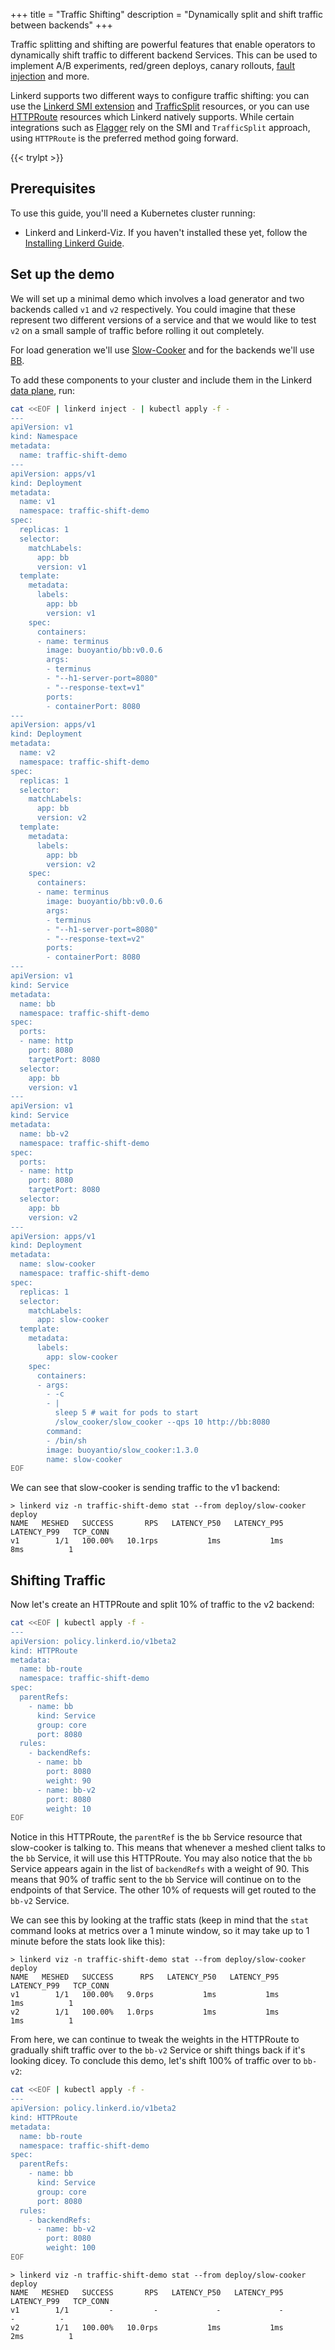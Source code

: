 +++
title = "Traffic Shifting"
description = "Dynamically split and shift traffic between backends"
+++

Traffic splitting and shifting are powerful features that enable operators to
dynamically shift traffic to different backend Services. This can be used to
implement A/B experiments, red/green deploys, canary rollouts,
[fault injection](../fault-injection) and more.

Linkerd supports two different ways to configure traffic shifting: you can
use the [Linkerd SMI extension](../linkerd-smi) and
[TrafficSplit](https://github.com/servicemeshinterface/smi-spec/blob/main/apis/traffic-split/v1alpha1/traffic-split.md)
resources, or you can use [HTTPRoute](../../reference/httproute) resources which
Linkerd natively supports. While certain integrations such as
[Flagger](../flagger) rely on the SMI and `TrafficSplit` approach, using
`HTTPRoute` is the preferred method going forward.

{{< trylpt >}}

## Prerequisites

To use this guide, you'll need a Kubernetes cluster running:

- Linkerd and Linkerd-Viz. If you haven't installed these yet, follow the
  [Installing Linkerd Guide](../install/).

## Set up the demo

We will set up a minimal demo which involves a load generator and two backends
called `v1` and `v2` respectively. You could imagine that these represent two
different versions of a service and that we would like to test `v2` on a small
sample of traffic before rolling it out completely.

For load generation we'll use
[Slow-Cooker](https://github.com/BuoyantIO/slow_cooker)
and for the backends we'll use [BB](https://github.com/BuoyantIO/bb).

To add these components to your cluster and include them in the Linkerd
[data plane](../../reference/architecture/#data-plane), run:

```bash
cat <<EOF | linkerd inject - | kubectl apply -f -
---
apiVersion: v1
kind: Namespace
metadata:
  name: traffic-shift-demo
---
apiVersion: apps/v1
kind: Deployment
metadata:
  name: v1
  namespace: traffic-shift-demo
spec:
  replicas: 1
  selector:
    matchLabels:
      app: bb
      version: v1
  template:
    metadata:
      labels:
        app: bb
        version: v1
    spec:
      containers:
      - name: terminus
        image: buoyantio/bb:v0.0.6
        args:
        - terminus
        - "--h1-server-port=8080"
        - "--response-text=v1"
        ports:
        - containerPort: 8080
---
apiVersion: apps/v1
kind: Deployment
metadata:
  name: v2
  namespace: traffic-shift-demo
spec:
  replicas: 1
  selector:
    matchLabels:
      app: bb
      version: v2
  template:
    metadata:
      labels:
        app: bb
        version: v2
    spec:
      containers:
      - name: terminus
        image: buoyantio/bb:v0.0.6
        args:
        - terminus
        - "--h1-server-port=8080"
        - "--response-text=v2"
        ports:
        - containerPort: 8080
---
apiVersion: v1
kind: Service
metadata:
  name: bb
  namespace: traffic-shift-demo
spec:
  ports:
  - name: http
    port: 8080
    targetPort: 8080
  selector:
    app: bb
    version: v1
---
apiVersion: v1
kind: Service
metadata:
  name: bb-v2
  namespace: traffic-shift-demo
spec:
  ports:
  - name: http
    port: 8080
    targetPort: 8080
  selector:
    app: bb
    version: v2
---
apiVersion: apps/v1
kind: Deployment
metadata:
  name: slow-cooker
  namespace: traffic-shift-demo
spec:
  replicas: 1
  selector:
    matchLabels:
      app: slow-cooker
  template:
    metadata:
      labels:
        app: slow-cooker
    spec:
      containers:
      - args:
        - -c
        - |
          sleep 5 # wait for pods to start
          /slow_cooker/slow_cooker --qps 10 http://bb:8080
        command:
        - /bin/sh
        image: buoyantio/slow_cooker:1.3.0
        name: slow-cooker
EOF
```

We can see that slow-cooker is sending traffic to the v1 backend:

```console
> linkerd viz -n traffic-shift-demo stat --from deploy/slow-cooker deploy
NAME   MESHED   SUCCESS       RPS   LATENCY_P50   LATENCY_P95   LATENCY_P99   TCP_CONN
v1        1/1   100.00%   10.1rps           1ms           1ms           8ms          1
```

## Shifting Traffic

Now let's create an HTTPRoute and split 10% of traffic to the v2 backend:

```bash
cat <<EOF | kubectl apply -f -
---
apiVersion: policy.linkerd.io/v1beta2
kind: HTTPRoute
metadata:
  name: bb-route
  namespace: traffic-shift-demo
spec:
  parentRefs:
    - name: bb
      kind: Service
      group: core
      port: 8080
  rules:
    - backendRefs:
      - name: bb
        port: 8080
        weight: 90
      - name: bb-v2
        port: 8080
        weight: 10
EOF
```

Notice in this HTTPRoute, the `parentRef` is the `bb` Service resource that
slow-cooker is talking to. This means that whenever a meshed client talks to
the `bb` Service, it will use this HTTPRoute. You may also notice that the `bb`
Service appears again in the list of `backendRefs` with a weight of 90. This
means that 90% of traffic sent to the `bb` Service will continue on to the
endpoints of that Service. The other 10% of requests will get routed to the
`bb-v2` Service.

We can see this by looking at the traffic stats (keep in mind that the `stat`
command looks at metrics over a 1 minute window, so it may take up to 1 minute
before the stats look like this):

```console
> linkerd viz -n traffic-shift-demo stat --from deploy/slow-cooker deploy
NAME   MESHED   SUCCESS      RPS   LATENCY_P50   LATENCY_P95   LATENCY_P99   TCP_CONN
v1        1/1   100.00%   9.0rps           1ms           1ms           1ms          1
v2        1/1   100.00%   1.0rps           1ms           1ms           1ms          1
```

From here, we can continue to tweak the weights in the HTTPRoute to gradually
shift traffic over to the `bb-v2` Service or shift things back if it's looking
dicey. To conclude this demo, let's shift 100% of traffic over to `bb-v2`:

```bash
cat <<EOF | kubectl apply -f -
---
apiVersion: policy.linkerd.io/v1beta2
kind: HTTPRoute
metadata:
  name: bb-route
  namespace: traffic-shift-demo
spec:
  parentRefs:
    - name: bb
      kind: Service
      group: core
      port: 8080
  rules:
    - backendRefs:
      - name: bb-v2
        port: 8080
        weight: 100
EOF
```

```console
> linkerd viz -n traffic-shift-demo stat --from deploy/slow-cooker deploy
NAME   MESHED   SUCCESS       RPS   LATENCY_P50   LATENCY_P95   LATENCY_P99   TCP_CONN
v1        1/1         -         -             -             -             -          -
v2        1/1   100.00%   10.0rps           1ms           1ms           2ms          1
```
